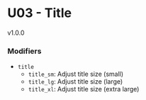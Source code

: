 # U03 - Title
v1.0.0

### Modifiers
* `title`
    * `title_sm`: Adjust title size (small)
    * `title_lg`: Adjust title size (large)
    * `title_xl`: Adjust title size (extra large)
